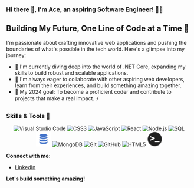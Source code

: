 ### Hi there 👋, I'm Ace, an aspiring Software Engineer! 👨‍💻

##  Building My Future, One Line of Code at a Time 🚀

I'm passionate about crafting innovative web applications and pushing the boundaries of what's possible in the tech world. Here's a glimpse into my journey:

- 🔭 I'm currently diving deep into the world of .NET Core, expanding my skills to build robust and scalable applications.
- 👯 I'm always eager to collaborate with other aspiring web developers, learn from their experiences, and build something amazing together.
- 🥅 My 2024 goal: To become a proficient coder and contribute to projects that make a real impact. ⚡

### Skills & Tools 🧰

<p align="center">
  <img src="https://cdn.jsdelivr.net/gh/devicons/devicon/icons/vscode/vscode-original.svg" alt="Visual Studio Code" width="40" height="40" />
  <img src="https://cdn.jsdelivr.net/gh/devicons/devicon/icons/css3/css3-original.svg" alt="CSS3" width="40" height="40" />
  <img src="https://cdn.jsdelivr.net/gh/devicons/devicon/icons/javascript/javascript-original.svg" alt="JavaScript" width="40" height="40" />
  <img src="https://cdn.jsdelivr.net/gh/devicons/devicon/icons/react/react-original.svg" alt="React" width="40" height="40" />
  <img src="https://cdn.jsdelivr.net/gh/devicons/devicon/icons/nodejs/nodejs-original.svg" alt="Node.js" width="40" height="40" />
  <img src="https://cdn.jsdelivr.net/gh/devicons/devicon/icons/sql/sql-original.svg" alt="SQL" width="40" height="40" />
  <img alt="SQL" width="40px" height="40" src="https://raw.githubusercontent.com/github/explore/80688e429a7d4ef2fca1e82350fe8e3517d3494d/topics/sql/sql.png" />
  <img src="https://cdn.jsdelivr.net/gh/devicons/devicon/icons/mongodb/mongodb-original.svg" alt="MongoDB" width="40" height="40" />
  <img src="https://cdn.jsdelivr.net/gh/devicons/devicon/icons/git/git-original.svg" alt="Git" width="40" height="40" />
  <img src="https://cdn.jsdelivr.net/gh/devicons/devicon/icons/github/github-original.svg" alt="GitHub" width="40" height="40" />
  <img src="https://cdn.jsdelivr.net/gh/devicons/devicon/icons/html5/html5-original.svg" alt="HTML5" width="40" height="40" />
  <img alt="Terminal" width="40px" height="40" src="https://raw.githubusercontent.com/github/explore/80688e429a7d4ef2fca1e82350fe8e3517d3494d/topics/terminal/terminal.png" />
</p>

**Connect with me:**

- [LinkedIn](https://www.linkedin.com/in/acemon-jassene-ladines-71968a258/)

**Let's build something amazing!**
